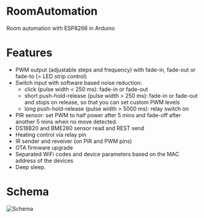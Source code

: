 # RoomAutomation
Room automation with ESP8266 in Arduino

# Features

* PWM output (adjustable steps and frequency) with fade-in, fade-out or fade-to (= LED strip control)
* Switch input with software based noise reduction:
  - click (pulse width < 250 ms): fade-in or fade-out
  - short push-hold-release (pulse width > 250 ms): fade-in or fade-out and stops on release, so that you can set custom PWM levels
  - long push-hold-release (pulse width > 5000 ms): relay switch on
* PIR sensor: set PWM to half power after 5 mins and fade-off after another 5 mins when no move detected.
* DS18B20 and BME280 sensor read and REST send
* Heating control via relay pin
* IR sender and reveiver (on PIR and PWM pins)
* OTA firmware upgrade
* Separated WiFi codes and device parameters based on the MAC address of the devices
* Deep sleep.

# Schema

![Schema](https://github.com/gaborauth/RoomAutomation/blob/master/images/schema.jpg)
